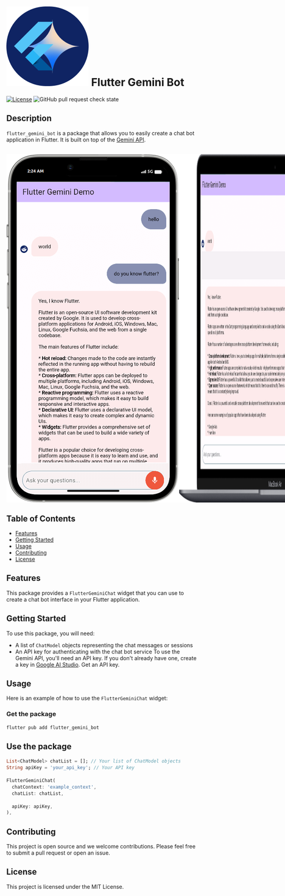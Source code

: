 # ![logo](https://github.com/arolleaguekeng/flutter_gemini_bot/blob/main/assets/logo.png) Flutter Gemini Bot

[![License](https://img.shields.io/badge/license-MIT-blue.svg)](LICENSE)
<img alt="GitHub pull request check state" src="https://github.com/arolleaguekeng/flutter_gemini_bot/pulls">

## Description

`flutter_gemini_bot` is a package that allows you to easily create a chat bot application in Flutter. It is built on top of the [Gemini API](https://ai.google.com/).

##
<div style="display: flex;">
  <img src="https://github.com/arolleaguekeng/flutter_gemini_bot/blob/master/assets/mobile_view.png" alt="mobile view" style="flex: 1;">
  <img src="https://github.com/arolleaguekeng/flutter_gemini_bot/blob/master/assets/desktop_view.png" alt="desktop view" style="flex: 1;">
</div>




## Table of Contents

- [Features](#features)
- [Getting Started](#getting-started)
- [Usage](#usage)
- [Contributing](#contributing)
- [License](#license)

## Features

This package provides a `FlutterGeminiChat` widget that you can use to create a chat bot interface in your Flutter application.

## Getting Started

To use this package, you will need:

- A list of `ChatModel` objects representing the chat messages or sessions
- An API key for authenticating with the chat bot service
To use the Gemini API, you'll need an API key. If you don't already have one, create a key in [Google AI Studio](https://ai.google.dev/). Get an API key.

## Usage

Here is an example of how to use the `FlutterGeminiChat` widget:

### Get the package

```bash
flutter pub add flutter_gemini_bot
```
## Use the package

```dart
List<ChatModel> chatList = []; // Your list of ChatModel objects
String apiKey = 'your_api_key'; // Your API key

FlutterGeminiChat(
  chatContext: 'example_context',
  chatList: chatList,

  apiKey: apiKey,
),
```
 

## Contributing

This project is open source and we welcome contributions. Please feel free to submit a pull request or open an issue.

## License

This project is licensed under the MIT License.
